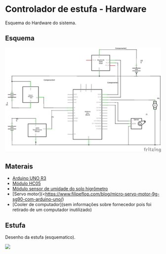 # Controlador de estufa - Hardware
Esquema do Hardware do sistema.

## Esquema
![](circuito_estufa.jpg)

## Materais
* [Arduino UNO R3](https://store.arduino.cc/usa/arduino-uno-rev3)
* [Módulo HC05]( https://www.filipeflop.com/produto/modulo-bluetooth-rs232-hc-05/)
* [Módulo sensor de umidade do solo higrômetro](https://www.filipeflop.com/produto/sensor-de-umidade-do-solo-higrometro/)
* [Servo motor](<https://www.filipeflop.com/blog/micro-servo-motor-9g-sg90-com-arduino-uno/)
* [Cooler de computador](sem informações sobre fornecedor pois foi retirado de um computador inutilizado)

## Estufa
Desenho da estufa (esquematico).

![](xablaus.jpeg)
